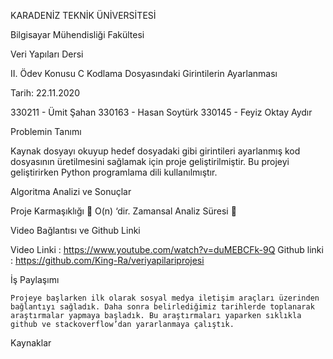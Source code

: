 KARADENİZ TEKNİK ÜNİVERSİTESİ

Bilgisayar Mühendisliği Fakültesi

Veri Yapıları Dersi

II. Ödev Konusu
C Kodlama Dosyasındaki Girintilerin Ayarlanması

Tarih: 22.11.2020 

330211 - Ümit Şahan
330163 - Hasan Soytürk
330145 - Feyiz Oktay Aydır

Problemin Tanımı

Kaynak dosyayı okuyup hedef dosyadaki gibi girintileri ayarlanmış kod dosyasının üretilmesini sağlamak için proje geliştirilmiştir. Bu projeyi geliştirirken Python programlama dili kullanılmıştır.

Algoritma Analizi ve Sonuçlar

Proje Karmaşıklığı   O(n) ‘dir.
Zamansal Analiz Süresi  


Video Bağlantısı ve Github Linki

Video Linki : https://www.youtube.com/watch?v=duMEBCFk-9Q
Github linki : https://github.com/King-Ra/veriyapilariprojesi

İş Paylaşımı

	Projeye başlarken ilk olarak sosyal medya iletişim araçları üzerinden bağlantıyı sağladık. Daha sonra belirlediğimiz tarihlerde toplanarak araştırmalar yapmaya başladık. Bu araştırmaları yaparken sıklıkla github ve stackoverflow’dan yararlanmaya çalıştık.

Kaynaklar

